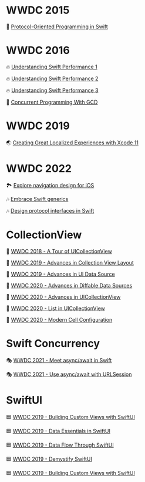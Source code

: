 # WWDC 2015     
🔧 [Protocol-Oriented Programming in Swift](https://github.com/lxodud/WWWDDCC/blob/main/WWDC%202015/Protocol-Oriented%20Programming%20in%20Swift.md)

# WWDC 2016
🔥 [Understanding Swift Performance 1](https://github.com/lxodud/WWWDDCC/blob/main/WWDC%202016/Understanding%20Swift%20Performance%201.md)  

🔥 [Understanding Swift Performance 2](https://github.com/lxodud/WWWDDCC/blob/main/WWDC%202016/Understanding%20Swift%20Performance%202.md)

🔥 [Understanding Swift Performance 3](https://github.com/lxodud/WWWDDCC/blob/main/WWDC%202016/Understanding%20Swift%20Performance%203.md)

🧵 [Concurrent Programming With GCD](https://github.com/lxodud/WWWDDCC/blob/main/WWDC%202016/Concurrent%20Programming%20With%20GCD.md)

# WWDC 2019
🌏 [Creating Great Localized Experiences with Xcode 11](https://github.com/lxodud/WWWDDCC/blob/main/WWDC%202019/Creating%20Great%20Localized%20Experiences%20with%20Xcode%2011.md)

# WWDC 2022
🏞️ [Explore navigation design for iOS](https://github.com/lxodud/WWWDDCC/blob/main/WWDC%202022/Explore%20navigation%20design%20for%20iOS.md)

🎶 [Embrace Swift generics](https://github.com/lxodud/WWWDDCC/blob/main/WWDC%202022/Embrace%20Swift%20generics.md)

🎶 [Design protocol interfaces in Swift](https://github.com/lxodud/WWWDDCC/blob/main/WWDC%202022/Design%20protocol%20interfaces%20in%20Swift.md)

# CollectionView
🎄 [WWDC 2018 - A Tour of UICollectionView](https://github.com/lxodud/WWWDDCC/blob/main/CollectionView/%5BWWDC%202018%5D%20A%20Tour%20of%20UICollectionView.md)

🎄 [WWDC 2019 - Advances in Collection View Layout](https://github.com/lxodud/WWWDDCC/blob/main/CollectionView/%5BWWDC%202019%5D%20Advances%20in%20Collection%20View%20Layout.md)

🎄 [WWDC 2019 - Advances in UI Data Source](https://github.com/lxodud/WWWDDCC/blob/main/CollectionView/%5BWWDC%202019%5D%20Advances%20in%20UI%20Data%20Source.md)

🎄 [WWDC 2020 - Advances in Diffable Data Sources](https://github.com/lxodud/WWWDDCC/blob/main/CollectionView/%5BWWDC%202020%5D%20Advances%20in%20Diffable%20Data%20Sources.md)

🎄 [WWDC 2020 - Advances in UICollectionView](https://github.com/lxodud/WWWDDCC/blob/main/CollectionView/%5BWWDC%202020%5D%20Advances%20in%20UICollectionView.md)

🎄 [WWDC 2020 - List in UICollectionView](https://github.com/lxodud/WWWDDCC/blob/main/CollectionView/%5BWWDC%202020%5D%20List%20in%20UICollectionView.md)

🎄 [WWDC 2020 - Modern Cell Configuration](https://github.com/lxodud/WWWDDCC/blob/main/CollectionView/%5BWWDC%202020%5D%20Modern%20Cell%20Configuration.md)

# Swift Concurrency
🎭 [WWDC 2021 - Meet async/await in Swift](https://github.com/lxodud/WWWDDCC/blob/main/Swift%20Concurrency/Meet%20async-await%20in%20Swift.md)

🎭 [WWDC 2021 - Use async/await with URLSession](https://github.com/lxodud/WWWDDCC/blob/main/Swift%20Concurrency/Use%20async-await%20with%20URLSession.md)

# SwiftUI
🟦 [WWDC 2019 - Building Custom Views with SwiftUI](https://github.com/lxodud/WWWDDCC/blob/main/SwiftUI/%5BWWDC%202019%5D%20Building%20Custom%20Views%20with%20SwiftUI)

🟦 [WWDC 2019 - Data Essentials in SwiftUI](https://github.com/lxodud/WWWDDCC/blob/main/SwiftUI/%5BWWDC%202019%5D%20Data%20Essentials%20in%20SwiftUI)  

🟦 [WWDC 2019 - Data Flow Through SwiftUI](https://github.com/lxodud/WWWDDCC/blob/main/SwiftUI/%5BWWDC%202019%5D%20Data%20Flow%20Through%20SwiftUI)  

🟦 [WWDC 2019 - Demystify SwiftUI](https://github.com/lxodud/WWWDDCC/blob/main/SwiftUI/%5BWWDC%202019%5D%20Demystify%20SwiftUI)  

🟦 [WWDC 2019 - Building Custom Views with SwiftUI](https://github.com/lxodud/WWWDDCC/blob/main/SwiftUI/%5BWWDC%202019%5D%20Integrating%20SwiftUI)  

